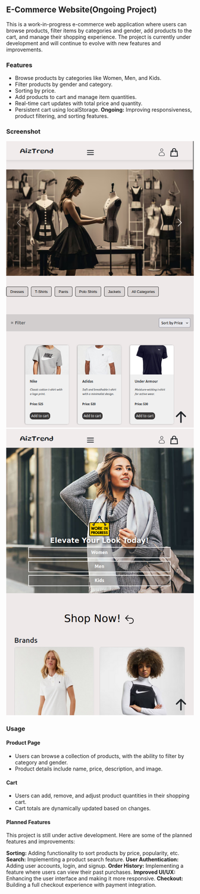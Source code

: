 ## E-Commerce Website(Ongoing Project)

This is a work-in-progress e-commerce web application where users can browse products, filter items by categories and gender, add products to the cart, and manage their shopping experience. The project is currently under development and will continue to evolve with new features and improvements.


### Features

- Browse products by categories like Women, Men, and Kids.
- Filter products by gender and category.
- Sorting by price.
- Add products to cart and manage item quantities.
- Real-time cart updates with total price and quantity.
- Persistent cart using localStorage.
**Ongoing:** Improving responsiveness, product filtering, and sorting features.


### Screenshot

![project screenshot](/screenshots/screenshot1.png)
![project screenshot](/screenshots/screenshot2.png)


### Usage

#### Product Page 

- Users can browse a collection of products, with the ability to filter by category and gender.
- Product details include name, price, description, and image.


#### Cart

- Users can add, remove, and adjust product quantities in their shopping cart.
- Cart totals are dynamically updated based on changes.

#### Planned Features

This project is still under active development. Here are some of the planned features and improvements:

**Sorting:** Adding functionality to sort products by price, popularity, etc.
**Search:** Implementing a product search feature.
**User Authentication:** Adding user accounts, login, and signup.
**Order History:** Implementing a feature where users can view their past purchases.
**Improved UI/UX:** Enhancing the user interface and making it more responsive.
**Checkout:** Building a full checkout experience with payment integration.

